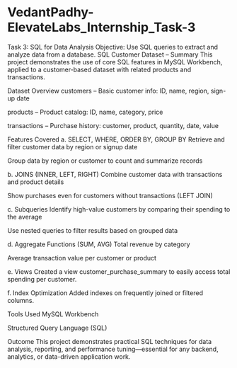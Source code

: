 # VedantPadhy-ElevateLabs_Internship_Task-3
Task 3: SQL for Data Analysis
Objective: Use SQL queries to extract and analyze data from a database. 
SQL Customer Dataset – Summary
This project demonstrates the use of core SQL features in MySQL Workbench, applied to a customer-based dataset with related products and transactions.

 Dataset Overview
customers – Basic customer info: ID, name, region, sign-up date

products – Product catalog: ID, name, category, price

transactions – Purchase history: customer, product, quantity, date, value

Features Covered
a. SELECT, WHERE, ORDER BY, GROUP BY
Retrieve and filter customer data by region or signup date

Group data by region or customer to count and summarize records

b. JOINS (INNER, LEFT, RIGHT)
Combine customer data with transactions and product details

Show purchases even for customers without transactions (LEFT JOIN)

c. Subqueries
Identify high-value customers by comparing their spending to the average

Use nested queries to filter results based on grouped data

d. Aggregate Functions (SUM, AVG)
Total revenue by category

Average transaction value per customer or product

e. Views
Created a view customer_purchase_summary to easily access total spending per customer.

f. Index Optimization
Added indexes on frequently joined or filtered columns.


Tools Used
MySQL Workbench

Structured Query Language (SQL)

Outcome
This project demonstrates practical SQL techniques for data analysis, reporting, and performance tuning—essential for any backend, analytics, or data-driven application work.
